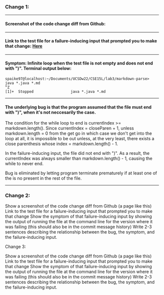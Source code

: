 ### Change 1:

---
#### Screenshot of the code change diff from Github:

---
#### Link to the test file for a failure-inducing input that prompted you to make that change: [Here](https://github.com/touhouEUROBEAT/markdown-parse/blob/main/test-file1.md)

---
#### Symptom: Infinite loop when the test file is not empty and does not end with ")". Terminal output below:

```
spaike97@localhost:~/Documents/UCSDw22/CSE15L/lab3/markdown-parse> java *.java *.md
^Z
[1]+  Stopped                 java *.java *.md
```

---
#### The underlying bug is that the program assumed that the file must end with ")", when it's not neccesarily the case.

The condition for the while loop to end is currentIndex >= markdown.length(). Since currentIndex = closeParen + 1, unless markdown.length = 0 from the get go in which case we don't get into the loop at all, it is impossible to be out unless, at the very least, there exists a close parenthesis whose index = markdown.length() - 1. 

In the failure-inducing input, the file did not end with ")". As a result, the currentIndex was always smaller than markdown.length() - 1, causing the while to never end.

Bug is eliminated by letting program terminate prematurely if at least one of the []() is no present in the rest of the file.

---
### Change 2:

Show a screenshot of the code change diff from Github (a page like this)
Link to the test file for a failure-inducing input that prompted you to make that change
Show the symptom of that failure-inducing input by showing the output of running the file at the command line for the version where it was failing (this should also be in the commit message history)
Write 2-3 sentences describing the relationship between the bug, the symptom, and the failure-inducing input.

Change 3:

Show a screenshot of the code change diff from Github (a page like this)
Link to the test file for a failure-inducing input that prompted you to make that change
Show the symptom of that failure-inducing input by showing the output of running the file at the command line for the version where it was failing (this should also be in the commit message history)
Write 2-3 sentences describing the relationship between the bug, the symptom, and the failure-inducing input.
